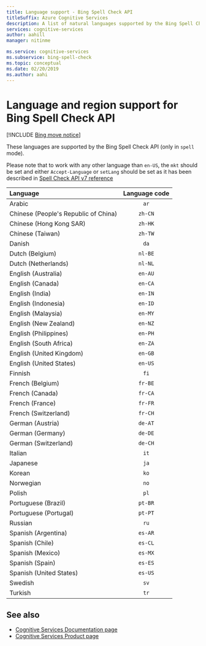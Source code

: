 ```yaml
---
title: Language support - Bing Spell Check API
titleSuffix: Azure Cognitive Services
description: A list of natural languages supported by the Bing Spell Check API.
services: cognitive-services
author: aahill
manager: nitinme

ms.service: cognitive-services
ms.subservice: bing-spell-check
ms.topic: conceptual
ms.date: 02/20/2019
ms.author: aahi
---
```


# Language and region support for Bing Spell Check API

[!INCLUDE [Bing move notice](../Bing-Web-Search/includes/bing-move-notice.md)]

These languages are supported by the Bing Spell Check API (only in `spell` mode).

Please note that to work with any other language than `en-US`, the `mkt` should be set and either `Accept-Language` or `setLang` should be set as it has been described in [Spell Check API v7 reference](/rest/api/cognitiveservices-bingsearch/bing-spell-check-api-v7-reference)

| Language    | Language code |
|:----------- |:-------------:|
| Arabic      | `ar`          |
| Chinese (People's Republic of China)     | `zh-CN`          |
| Chinese (Hong Kong SAR)    | `zh-HK`          |
| Chinese (Taiwan)     | `zh-TW`          |
| Danish      | `da`          |
| Dutch (Belgium)       | `nl-BE`          |
| Dutch (Netherlands)      | `nl-NL`          |
| English (Australia)    | `en-AU`          |
| English (Canada)     | `en-CA`          |
| English (India)    | `en-IN`          |
| English (Indonesia)     | `en-ID`          |
| English (Malaysia)     | `en-MY`          |
| English (New Zealand)    | `en-NZ`          |
| English (Philippines)     | `en-PH`          |
| English (South Africa)    | `en-ZA`          |
| English (United Kingdom)    | `en-GB`          |
| English (United States)    | `en-US`          |
| Finnish     | `fi`          |
| French (Belgium)     | `fr-BE`          |
| French (Canada)     | `fr-CA`          |
| French (France)     | `fr-FR`          |
| French (Switzerland)      | `fr-CH`          |
| German (Austria)      | `de-AT`          |
| German (Germany)      | `de-DE`          |
| German (Switzerland)      | `de-CH`          |
| Italian     | `it`          |
| Japanese    | `ja`          |
| Korean      | `ko`          |
| Norwegian   | `no`          |
| Polish      | `pl`          |
| Portuguese (Brazil)   | `pt-BR`|
| Portuguese (Portugal) | `pt-PT`|
| Russian     | `ru`          |
| Spanish (Argentina)    | `es-AR`          |
| Spanish (Chile)     | `es-CL`          |
| Spanish (Mexico)    | `es-MX`          |
| Spanish (Spain)    | `es-ES`          |
| Spanish (United States)    | `es-US`          |
| Swedish     | `sv`          |
| Turkish     | `tr`          |

## See also

- [Cognitive Services Documentation page](../index.yml)
- [Cognitive Services Product page](https://azure.microsoft.com/services/cognitive-services/)
